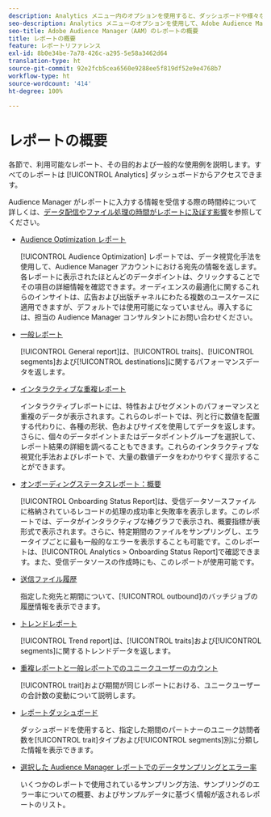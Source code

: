```yaml
---
description: Analytics メニュー内のオプションを使用すると、ダッシュボードや様々なレポートを表示できます。
seo-description: Analytics メニューのオプションを使用して、Adobe Audience Manager（AAM）のダッシュボードとさまざまなレポートを表示します。
seo-title: Adobe Audience Manager（AAM）のレポートの概要
title: レポートの概要
feature: レポートリファレンス
exl-id: 8b0e34be-7a78-426c-a295-5e58a3462d64
translation-type: ht
source-git-commit: 92e2fcb5cea6560e9288ee5f819df52e9e4768b7
workflow-type: ht
source-wordcount: '414'
ht-degree: 100%

---
```


# レポートの概要

各節で、利用可能なレポート、その目的および一般的な使用例を説明します。すべてのレポートは [!UICONTROL Analytics] ダッシュボードからアクセスできます。

Audience Manager がレポートに入力する情報を受信する際の時間枠について詳しくは、[データ配信やファイル処理の時間がレポートに及ぼす影響](/help/using/reference/reporting-file-transfer-timeframe.md)を参照してください。

* [Audience Optimization レポート](/help/using/reporting/audience-optimization-reports/audience-optimization-reports.md)

   [!UICONTROL Audience Optimization] レポートでは、データ視覚化手法を使用して、Audience Manager アカウントにおける宛先の情報を返します。各レポートに表示されたほとんどのデータポイントは、クリックすることでその項目の詳細情報を確認できます。オーディエンスの最適化に関するこれらのインサイトは、広告および出版チャネルにわたる複数のユースケースに適用できますが、デフォルトでは使用可能になっていません。導入するには、担当の Audience Manager コンサルタントにお問い合わせください。

* [一般レポート](/help/using/reporting/general-reports.md)

   [!UICONTROL General report]は、[!UICONTROL traits]、[!UICONTROL segments]および[!UICONTROL destinations]に関するパフォーマンスデータを返します。

* [インタラクティブな重複レポート](/help/using/reporting/dynamic-reports/dynamic-reports.md)

   インタラクティブレポートには、特性およびセグメントのパフォーマンスと重複のデータが表示されます。これらのレポートでは、列と行に数値を配置する代わりに、各種の形状、色およびサイズを使用してデータを返します。さらに、個々のデータポイントまたはデータポイントグループを選択して、レポート結果の詳細を調べることもできます。これらのインタラクティブな視覚化手法およびレポートで、大量の数値データをわかりやすく提示することができます。

* [オンボーディングステータスレポート：概要](/help/using/reporting/onboarding-status-report.md)

   [!UICONTROL Onboarding Status Report]は、受信データソースファイルに格納されているレコードの処理の成功率と失敗率を表示します。このレポートでは、データがインタラクティブな棒グラフで表示され、概要指標が表形式で表示されます。さらに、特定期間のファイルをサンプリングし、エラータイプごとに最も一般的なエラーを表示することも可能です。このレポートは、[!UICONTROL Analytics > Onboarding Status Report]で確認できます。また、受信データソースの作成時にも、このレポートが使用可能です。

* [送信ファイル履歴](/help/using/reporting/outbound-history-report.md)

   指定した宛先と期間について、[!UICONTROL outbound]のバッチジョブの履歴情報を表示できます。

* [トレンドレポート](/help/using/reporting/trend-reports.md)

   [!UICONTROL Trend report]は、[!UICONTROL traits]および[!UICONTROL segments]に関するトレンドデータを返します。

* [重複レポートと一般レポートでのユニークユーザーのカウント](/help/using/reporting/unique-user-counts.md)

   [!UICONTROL trait]および期間が同じレポートにおける、ユニークユーザーの合計数の変動について説明します。

* [レポートダッシュボード](/help/using/reporting/trend-reports.md)

   ダッシュボードを使用すると、指定した期間のパートナーのユニーク訪問者数を[!UICONTROL trait]タイプおよび[!UICONTROL segments]別に分類した情報を表示できます。

* [選択した Audience Manager レポートでのデータサンプリングとエラー率](/help/using/reporting/report-sampling.md)

   いくつかのレポートで使用されているサンプリング方法、サンプリングのエラー率についての概要、およびサンプルデータに基づく情報が返されるレポートのリスト。
